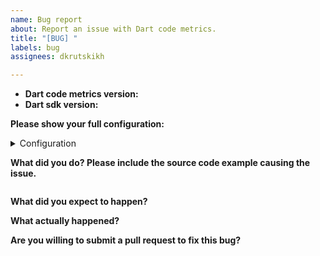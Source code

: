 ```yaml
---
name: Bug report
about: Report an issue with Dart code metrics.
title: "[BUG] "
labels: bug
assignees: dkrutskikh

---
```


<!--
    This template is for bug reports. If you want to to ask a question, improve existing rule or suggest a new one please use another template.
-->

* **Dart code metrics version:**
* **Dart sdk version:**

**Please show your full configuration:**

<details>
<summary>Configuration</summary>

<!-- Paste your configuration below: -->
```yaml

```

</details>

**What did you do? Please include the source code example causing the issue.**

<!-- Paste the source code below: -->
```dart

```

**What did you expect to happen?**

**What actually happened?**

**Are you willing to submit a pull request to fix this bug?**
